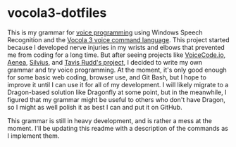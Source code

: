 # vocola3-dotfiles
This is my grammar for [voice programming](http://vocola.net/programming-by-voice-FAQ.html) using Windows Speech Recognition and the [Vocola 3 voice command language](http://vocola.net/default.asp). This project started because I developed nerve
injuries in my wrists and elbows that prevented me from coding for a long time. But after seeing projects like [VoiceCode.io](VoiceCode.io), [Aenea](https://github.com/dictation-toolbox/aenea),
[Silvius](http://voxhub.io/silvius), and [Tavis Rudd's project](http://ergoemacs.org/emacs/using_voice_to_code.html), I decided to write my own grammar and try voice programming. At the moment,
it's only good enough for some basic web coding, browser use, and Git Bash, but I hope to improve it until I can use it for all of my development. I will likely migrate to a Dragon-based
solution like Dragonfly at some point, but in the meanwhile, I figured that my grammar might be useful to others who don't have Dragon, so I might as well polish it as best I can and put it
on GitHub.

This grammar is still in heavy development, and is rather a mess at the moment. I'll be updating this readme with a description of the commands as I implement them.

